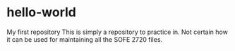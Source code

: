 # hello-world
My first repository
This is simply a repository to practice in. Not certain how it can be used for maintaining all the SOFE 2720 files.
